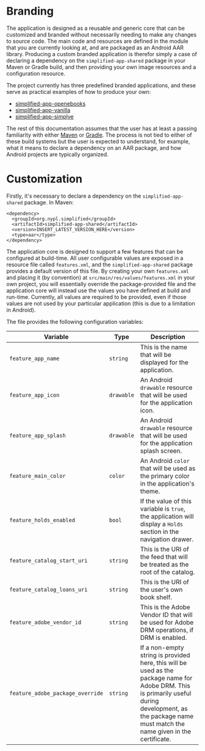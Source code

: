 Branding
========

The application is designed as a reusable and generic core that can
be customized and branded without necessarily needing to make any
changes to source code. The main code and resources are defined in
the module that you are currently looking at, and are packaged as an
Android AAR library. Producing a custom branded application is therefor
simply a case of declaring a dependency on the `simplified-app-shared`
package in your Maven or Gradle build, and then providing your own
image resources and a configuration resource.

The project currently has three predefined branded applications, and
these serve as practical examples of how to produce your own:

  * [simplified-app-openebooks](../simplified-app-openebooks)
  * [simplified-app-vanilla](../simplified-app-vanilla)
  * [simplified-app-simplye](../simplified-app-simplye)

The rest of this documentation assumes that the user has at least
a passing familiarity with either [Maven](http://maven.apache.org)
or [Gradle](http://gradle.org). The process is not tied to either
of these build systems but the user is expected to understand, for
example, what it means to declare a dependency on an AAR package,
and how Android projects are typically organized.

Customization
=============

Firstly, it's necessary to declare a dependency on the
`simplified-app-shared` package. In Maven:

```
<dependency>
  <groupId>org.nypl.simplified</groupId>
  <artifactId>simplified-app-shared</artifactId>
  <version>INSERT_LATEST_VERSION_HERE</version>
  <type>aar</type>
</dependency>
```

The application core is designed to support a few features that
can be configured at build-time. All user configurable values
are exposed in a resource file called `features.xml`, and the
`simplified-app-shared` package provides a default version of
this file. By creating your own `features.xml` and placing it
(by convention) at `src/main/res/values/features.xml` in your own
project, you will essentially override the package-provided file and
the application core will instead use the values you have defined at
build and run-time. Currently, all values are required to be
provided, even if those values are not used by your particular
application (this is due to a limitation in Android).

The file provides the following configuration variables:

|Variable|Type|Description|
|--------|----|-----------|
|`feature_app_name`|`string`|This is the name that will be displayed for the application.|
|`feature_app_icon`|`drawable`|An Android `drawable` resource that will be used for the application icon.|
|`feature_app_splash`|`drawable`|An Android `drawable` resource that will be used for the application splash screen.|
|`feature_main_color`|`color`|An Android `color` that will be used as the primary color in the application's theme.|
|`feature_holds_enabled`|`bool`|If the value of this variable is `true`, the application will display a `Holds` section in the navigation drawer.|
|`feature_catalog_start_uri`|`string`|This is the URI of the feed that will be treated as the root of the catalog.|
|`feature_catalog_loans_uri`|`string`|This is the URI of the user's own book shelf.|
|`feature_adobe_vendor_id`|`string`|This is the Adobe Vendor ID that will be used for Adobe DRM operations, if DRM is enabled.|
|`feature_adobe_package_override`|`string`|If a non-empty string is provided here, this will be used as the package name for Adobe DRM. This is primarily useful during development, as the package name must match the name given in the certificate.|

